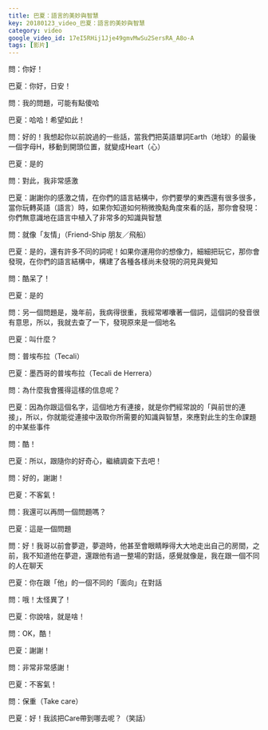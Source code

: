 ```yaml
---
title: 巴夏：語言的美妙與智慧
key: 20180123_video_巴夏：語言的美妙與智慧
category: video
google_video_id: 17eI5RHij1Jje49gmvMwSu2SersRA_A8o-A
tags: [影片]
---
```


問：你好！

巴夏：你好，日安！

問：我的問題，可能有點傻哈

巴夏：哈哈！希望如此！

問：好的！我想起你以前說過的一些話，當我們把英語單詞Earth（地球）的最後一個字母H，移動到開頭位置，就變成Heart（心）

巴夏：是的

問：對此，我非常感激

巴夏：謝謝你的感激之情，在你們的語言結構中，你們要學的東西還有很多很多，當你玩轉英語（語言）時，如果你知道如何稍微換點角度來看的話，那你會發現：你們無意識地在語言中植入了非常多的知識與智慧

問：就像「友情」（Friend-Ship 朋友／飛船）

巴夏：是的，還有許多不同的詞呢！如果你運用你的想像力，細細把玩它，那你會發現，在你們的語言結構中，構建了各種各樣尚未發現的洞見與覺知

問：酷呆了！

巴夏：是的

問：另一個問題是，幾年前，我病得很重，我經常嘟囔著一個詞，這個詞的發音很有意思，所以，我就去查了一下，發現原來是一個地名

巴夏：叫什麼？

問：普埃布拉（Tecali）

巴夏：墨西哥的普埃布拉（Tecali de Herrera）

問：為什麼我會獲得這樣的信息呢？

巴夏：因為你跟這個名字，這個地方有連接，就是你們經常說的「與前世的連接」，所以，你就能從連接中汲取你所需要的知識與智慧，來應對此生的生命課題的中某些事件

問：酷！

巴夏：所以，跟隨你的好奇心，繼續調查下去吧！

問：好的，謝謝！

巴夏：不客氣！

問：我還可以再問一個問題嗎？

巴夏：這是一個問題

問：好！我哥以前會夢遊，夢遊時，他甚至會眼睛睜得大大地走出自己的房間，之前，我不知道他在夢遊，還跟他有過一整場的對話，感覺就像是，我在跟一個不同的人在聊天

巴夏：你在跟「他」的一個不同的「面向」在對話

問：哦！太怪異了！

巴夏：你說啥，就是啥！

問：OK，酷！

巴夏：謝謝！

問：非常非常感謝！

巴夏：不客氣！

問：保重（Take care）

巴夏：好！我該把Care帶到哪去呢？（笑話）

